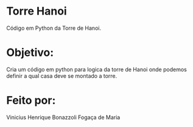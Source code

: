 # Torre Hanoi
Código em Python da Torre de Hanoi.

# Objetivo:
Cria um código em python para logica da torre de Hanoi onde podemos definir a qual casa deve se montado a torre.

# Feito por:
Vinicius Henrique Bonazzoli Fogaça de Maria
